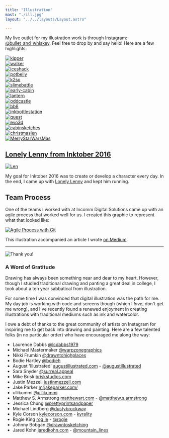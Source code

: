 ```yaml
---
title: "Illustration"
mast: "./ill.jpg"
layout: "../../layouts/Layout.astro" 

---
```

My live outlet for my illustration work is through Instagram: [@bullet_and_whiskey](https://www.instagram.com/bullet_and_whiskey/). Feel free to drop by and say hello! Here are a few highlights:



[![kipper](./kipper.jpg)](./kipper.jpg)  
[![walker](./walker.jpg)](./walker.jpg)  
[![iceshack](./iceshack.jpg)](./iceshack.jpg)  
[![potbelly](./potbelly.jpg)](./potbelly.jpg)  
[![k2so](./k2so.jpg)](./k2so.jpg)  
[![slimebattle](./slimebattle.jpg)](./slimebattle.jpg)  
[![early-cabin](./early-cabin.jpg)](./early-cabin.jpg)  
[![lantern](./lantern.jpg)](./lantern.jpg)  
[![oddcastle](./oddcastle.jpg)](./oddcastle.jpg)  
[![bb8](./bb8.jpg)](./bb8.jpg)  
[![inkbottlestation](./inkbottlestation.jpg)](./inkbottlestation.jpg)  
[![quest](./quest.jpg)](./quest.jpg)  
[![evo3d](./evo3d.jpg)](./evo3d.jpg)  
[![cabinsketches](./cabinsketches.jpg)](./cabinsketches.jpg)  
[![christmaslen](./christmaslen.jpg)](./christmaslen.jpg)  
[![MerryStarWarsMas](./MerryStarWarsMas.jpg)](./MerryStarWarsMas.jpg)



## [Lonely Lenny from Inktober 2016](./len/)

[![Len](./len/len-ready.jpg)](./len/)

My goal for Inktober 2016 was to create or develop a character every day. In the end, I came up with [Lonely Lenny](./len/) and kept him running.

## Team Process

One of the teams I worked with at Incomm Digital Solutions came up with an agile process that worked well for us. I created this graphic to represent what that looked like:

[![Agile Process with Git](./workflow-chart.jpeg)](https://medium.com/@wtc/one-agile-process-to-bring-them-all-61eab4e7a982#.lvmvszdr3)

This illustration accompanied an article I wrote [on Medium](https://medium.com/@wtc/one-agile-process-to-bring-them-all-61eab4e7a982#.lvmvszdr3).

***

![Thank you!](./thanks.jpg)

### A Word of Gratitude

Drawing has always been something near and dear to my heart. However, though I studied traditional drawing and panting a great deal in college, I took about a ten year sabbatical from illustration. 

For some time I was convinced that digital illustration was the path for me. My day job is working with code and screens though (which I _love_, don't get me wrong), and I've recently found a renewed enjoyment in creating illustrations with traditional mediums such as ink and watercolor. 

I owe a debt of thanks to the great community of artists on Instagram for inspiring me to get back into drawing and painting. Here are a few talented folks (in no particular order) who have encouraged me along the way:

- Laurence Dabbs [@lcdabbs1979](https://www.instagram.com/lcdabbs1979/)
- Michael Mastermaker [@warpzonegraphics](https://www.instagram.com/warpzonegraphics/)
- Nikki Frumkin [@drawntohighplaces](https://www.instagram.com/drawntohighplaces/)
- Bodie Hartley [@bodieh](https://www.instagram.com/bodieh/)
- August 'Illustrated' [augustillustrated.com](http://www.augustillustrated.com/) - [@augustillustrated](https://www.instagram.com/augustillustrated/)
- Sara Snyder [@surreal.appeal](https://www.instagram.com/surreal.appeal/)
- Mike Brisk [briskstudios.com](http://www.briskstudios.com/)
- Justin Mezzell [justinmezzell.com](http://justinmezzell.com/)
- Jake Parker [mrjakeparker.com/](http://mrjakeparker.com/)
- ullikummi [@ullikummi](https://www.instagram.com/ullikummi/)
- Matthew S. Armstrong [matthewart.com](http://www.matthewart.com/) - [@matthew.s.armstrong](https://www.instagram.com/matthew.s.armstrong/)
- Jessica Chung [@prettyprintsandpaper](https://www.instagram.com/prettyprintsandpaper/)
- Michael Lindberg [@dustybrockway](https://www.instagram.com/dustybrockway/)
- Kyle Corson [kylecorson.com](http://kylecorson.com/) - [kyrality](https://www.instagram.com/kyrality/)
- Rogie King [rog.ie](http://rog.ie) - [@rogie](https://www.instagram.com/rogie/)
- Johnny Bobgan [@drawntosketching](https://www.instagram.com/drawntosketching/)
- Jared Kohn [jaredkohn.com](http://jaredkohn.com) - [@mountain_lines](https://www.instagram.com/mountain_lines/)

